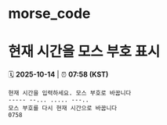 # morse_code
# 현재 시간을 모스 부호 표시
<!-- MORSE_TIME_START -->
🗓️ **2025-10-14** | ⏰ **07:58 (KST)**

```
현재 시간을 입력하세요. 모스 부호로 바꿉니다
----- --... ..... ---..
모스 부호를 다시 현재 시간으로 바꿉니다
0758
```
<!-- MORSE_TIME_END -->
